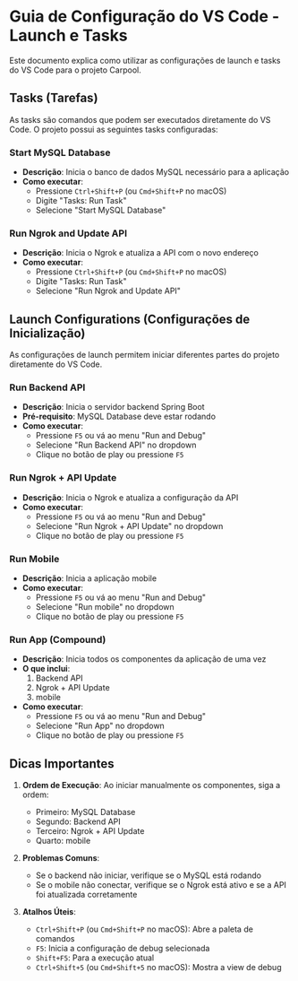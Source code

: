# Guia de Configuração do VS Code - Launch e Tasks

Este documento explica como utilizar as configurações de launch e tasks do VS Code para o projeto Carpool.

## Tasks (Tarefas)

As tasks são comandos que podem ser executados diretamente do VS Code. O projeto possui as seguintes tasks configuradas:

### Start MySQL Database
- **Descrição**: Inicia o banco de dados MySQL necessário para a aplicação
- **Como executar**: 
  - Pressione `Ctrl+Shift+P` (ou `Cmd+Shift+P` no macOS)
  - Digite "Tasks: Run Task"
  - Selecione "Start MySQL Database"

### Run Ngrok and Update API
- **Descrição**: Inicia o Ngrok e atualiza a API com o novo endereço
- **Como executar**:
  - Pressione `Ctrl+Shift+P` (ou `Cmd+Shift+P` no macOS)
  - Digite "Tasks: Run Task"
  - Selecione "Run Ngrok and Update API"

## Launch Configurations (Configurações de Inicialização)

As configurações de launch permitem iniciar diferentes partes do projeto diretamente do VS Code.

### Run Backend API
- **Descrição**: Inicia o servidor backend Spring Boot
- **Pré-requisito**: MySQL Database deve estar rodando
- **Como executar**:
  - Pressione `F5` ou vá ao menu "Run and Debug"
  - Selecione "Run Backend API" no dropdown
  - Clique no botão de play ou pressione `F5`

### Run Ngrok + API Update
- **Descrição**: Inicia o Ngrok e atualiza a configuração da API
- **Como executar**:
  - Pressione `F5` ou vá ao menu "Run and Debug"
  - Selecione "Run Ngrok + API Update" no dropdown
  - Clique no botão de play ou pressione `F5`

### Run Mobile
- **Descrição**: Inicia a aplicação mobile
- **Como executar**:
  - Pressione `F5` ou vá ao menu "Run and Debug"
  - Selecione "Run mobile" no dropdown
  - Clique no botão de play ou pressione `F5`

### Run App (Compound)
- **Descrição**: Inicia todos os componentes da aplicação de uma vez
- **O que inclui**:
  1. Backend API
  2. Ngrok + API Update
  3. mobile
- **Como executar**:
  - Pressione `F5` ou vá ao menu "Run and Debug"
  - Selecione "Run App" no dropdown
  - Clique no botão de play ou pressione `F5`

## Dicas Importantes

1. **Ordem de Execução**: Ao iniciar manualmente os componentes, siga a ordem:
   - Primeiro: MySQL Database
   - Segundo: Backend API
   - Terceiro: Ngrok + API Update
   - Quarto: mobile

2. **Problemas Comuns**:
   - Se o backend não iniciar, verifique se o MySQL está rodando
   - Se o mobile não conectar, verifique se o Ngrok está ativo e se a API foi atualizada corretamente

3. **Atalhos Úteis**:
   - `Ctrl+Shift+P` (ou `Cmd+Shift+P` no macOS): Abre a paleta de comandos
   - `F5`: Inicia a configuração de debug selecionada
   - `Shift+F5`: Para a execução atual
   - `Ctrl+Shift+5` (ou `Cmd+Shift+5` no macOS): Mostra a view de debug